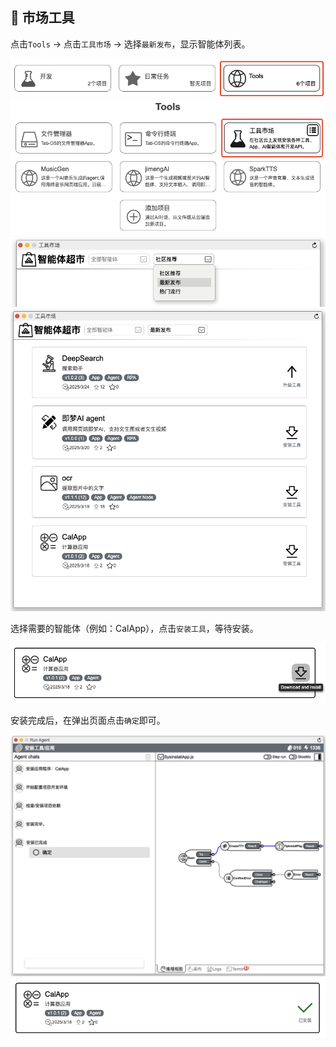 ## 🧰 市场工具

点击`Tools` -> 点击`工具市场` -> 选择`最新发布`，显示智能体列表。

<div><img src="../assets/tool-mart1_cn.jpg" alt="tool-mart1" /></div>
<div><img src="../assets/tool-mart2_cn.jpg" alt="tool-mart2" /></div>
<div><img src="../assets/tool-mart3_cn.jpg" alt="tool-mart3" /></div>
<div><img src="../assets/tool-mart4_cn.jpg" alt="tool-mart4" /></div>

选择需要的智能体（例如：CalApp），点击`安装工具`，等待安装。

<div><img src="../assets/tool-mart5_cn.jpg" alt="tool-mart5" /></div>

安装完成后，在弹出页面点击`确定`即可。

<div><img src="../assets/tool-mart6_cn.jpg" alt="tool-mart6" /></div>
<div><img src="../assets/tool-mart7_cn.jpg" alt="tool-mart7" /></div>